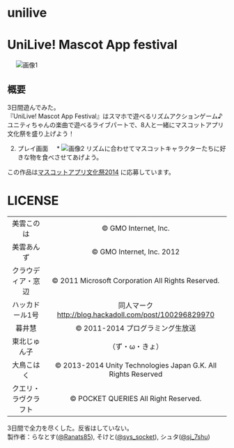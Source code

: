 unilive
=======
UniLive! Mascot App festival
======================

     ![画像1]( https://github.com/socketo/unilive/blob/master/img/start.jpg "game1")

概要
------


3日間遊んでみた。  
『UniLive! Mascot App Festival』はスマホで遊べるリズムアクションゲーム♪ユニティちゃんの楽曲で遊べるライブパートで、8人と一緒にマスコットアプリ文化祭を盛り上げよう！




2. プレイ画面
    * ![画像2](https://github.com/socketo/unilive/blob/master/img/game1.jpg "game1")
リズムに合わせてマスコットキャラクターたちに好きな物を食べさせてあげよう。


この作品は[マスコットアプリ文化祭2014](http://pronama.github.io/mascot-apps-contest/2014/) に応募しています。
 
# LICENSE

|||
|:-:|:-:|
|美雲このは|&copy; GMO Internet, Inc.|
|美雲あんず|&copy; GMO Internet, Inc. 2012|
|クラウディア・窓辺|&copy; 2011 Microsoft Corporation All Rights Reserved.|
|ハッカドール1号|同人マーク http://blog.hackadoll.com/post/100296829970|
|暮井慧|&copy; 2011-2014 プログラミング生放送|
|東北じゅん子|（ず・ω・きょ）|# LICENSE
|大鳥こはく|&copy; 2013-2014 Unity Technologies Japan G.K. All Rights Reserved|
|クエリ・ラヴクラフト|&copy; POCKET QUERIES All Right Reserved.|



3日間で全力を尽くした。反省はしていない。  
製作者：らなとす([@Ranats85](https://twitter.com/Ranats85)), そけと([@sys_socket](https://twitter.com/sys_socket)), シュタ([@sj_7shu](https://twitter.com/sj_7shu))
